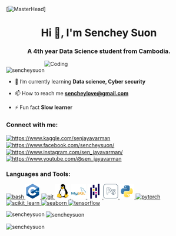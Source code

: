 [![MasterHead](https://i.pinimg.com/originals/7a/59/bd/7a59bdbb9fda77e065ab3926ee455c55.gif)]
<h1 align="center">Hi 👋, I'm Senchey Suon</h1>
<h3 align="center">A 4th year Data Science student from Cambodia.</h3>
<img align="right" alt="Coding" width="400" src="https://media.licdn.com/dms/image/v2/C5612AQG43LJ5CqcFNA/article-cover_image-shrink_720_1280/article-cover_image-shrink_720_1280/0/1622971872473?e=2147483647&v=beta&t=f_aIsQviW9DxBh0VOwAC4F7JpZy5bJu05e7njZe_0Ok">
<p align="left"> <img src="https://komarev.com/ghpvc/?username=sencheysuon&label=Profile%20views&color=0e75b6&style=flat" alt="sencheysuon" /> </p>

- 🌱 I’m currently learning **Data science, Cyber security**

- 📫 How to reach me **sencheylove@gmail.com**

- ⚡ Fun fact **Slow learner**

<h3 align="left">Connect with me:</h3>
<p align="left">
<a href="https://kaggle.com/https://www.kaggle.com/senjayavarman" target="blank"><img align="center" src="https://raw.githubusercontent.com/rahuldkjain/github-profile-readme-generator/master/src/images/icons/Social/kaggle.svg" alt="https://www.kaggle.com/senjayavarman" height="30" width="40" /></a>
<a href="https://fb.com/https://www.facebook.com/sencheysuon/" target="blank"><img align="center" src="https://raw.githubusercontent.com/rahuldkjain/github-profile-readme-generator/master/src/images/icons/Social/facebook.svg" alt="https://www.facebook.com/sencheysuon/" height="30" width="40" /></a>
<a href="https://instagram.com/https://www.instagram.com/sen_jayavarman/" target="blank"><img align="center" src="https://raw.githubusercontent.com/rahuldkjain/github-profile-readme-generator/master/src/images/icons/Social/instagram.svg" alt="https://www.instagram.com/sen_jayavarman/" height="30" width="40" /></a>
<a href="https://www.youtube.com/c/https://www.youtube.com/@sen_jayavarman" target="blank"><img align="center" src="https://raw.githubusercontent.com/rahuldkjain/github-profile-readme-generator/master/src/images/icons/Social/youtube.svg" alt="https://www.youtube.com/@sen_jayavarman" height="30" width="40" /></a>
</p>

<h3 align="left">Languages and Tools:</h3>
<p align="left"> <a href="https://www.gnu.org/software/bash/" target="_blank" rel="noreferrer"> <img src="https://www.vectorlogo.zone/logos/gnu_bash/gnu_bash-icon.svg" alt="bash" width="40" height="40"/> </a> <a href="https://www.w3schools.com/cpp/" target="_blank" rel="noreferrer"> <img src="https://raw.githubusercontent.com/devicons/devicon/master/icons/cplusplus/cplusplus-original.svg" alt="cplusplus" width="40" height="40"/> </a> <a href="https://git-scm.com/" target="_blank" rel="noreferrer"> <img src="https://www.vectorlogo.zone/logos/git-scm/git-scm-icon.svg" alt="git" width="40" height="40"/> </a> <a href="https://www.linux.org/" target="_blank" rel="noreferrer"> <img src="https://raw.githubusercontent.com/devicons/devicon/master/icons/linux/linux-original.svg" alt="linux" width="40" height="40"/> </a> <a href="https://www.mysql.com/" target="_blank" rel="noreferrer"> <img src="https://raw.githubusercontent.com/devicons/devicon/master/icons/mysql/mysql-original-wordmark.svg" alt="mysql" width="40" height="40"/> </a> <a href="https://pandas.pydata.org/" target="_blank" rel="noreferrer"> <img src="https://raw.githubusercontent.com/devicons/devicon/2ae2a900d2f041da66e950e4d48052658d850630/icons/pandas/pandas-original.svg" alt="pandas" width="40" height="40"/> </a> <a href="https://www.photoshop.com/en" target="_blank" rel="noreferrer"> <img src="https://raw.githubusercontent.com/devicons/devicon/master/icons/photoshop/photoshop-line.svg" alt="photoshop" width="40" height="40"/> </a> <a href="https://www.python.org" target="_blank" rel="noreferrer"> <img src="https://raw.githubusercontent.com/devicons/devicon/master/icons/python/python-original.svg" alt="python" width="40" height="40"/> </a> <a href="https://pytorch.org/" target="_blank" rel="noreferrer"> <img src="https://www.vectorlogo.zone/logos/pytorch/pytorch-icon.svg" alt="pytorch" width="40" height="40"/> </a> <a href="https://scikit-learn.org/" target="_blank" rel="noreferrer"> <img src="https://upload.wikimedia.org/wikipedia/commons/0/05/Scikit_learn_logo_small.svg" alt="scikit_learn" width="40" height="40"/> </a> <a href="https://seaborn.pydata.org/" target="_blank" rel="noreferrer"> <img src="https://seaborn.pydata.org/_images/logo-mark-lightbg.svg" alt="seaborn" width="40" height="40"/> </a> <a href="https://www.tensorflow.org" target="_blank" rel="noreferrer"> <img src="https://www.vectorlogo.zone/logos/tensorflow/tensorflow-icon.svg" alt="tensorflow" width="40" height="40"/> </a> </p>

<p><img align="left" src="https://github-readme-stats.vercel.app/api/top-langs?username=sencheysuon&show_icons=true&locale=en&layout=compact" alt="sencheysuon" /></p>

<p>&nbsp;<img align="center" src="https://github-readme-stats.vercel.app/api?username=sencheysuon&show_icons=true&locale=en" alt="sencheysuon" /></p>

<p><img align="center" src="https://github-readme-streak-stats.herokuapp.com/?user=sencheysuon&" alt="sencheysuon" /></p>
